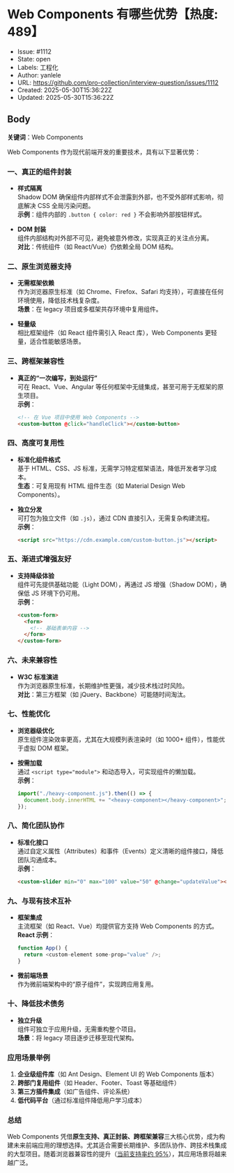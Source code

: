 # Web Components 有哪些优势【热度: 489】

- Issue: #1112
- State: open
- Labels: 工程化
- Author: yanlele
- URL: https://github.com/pro-collection/interview-question/issues/1112
- Created: 2025-05-30T15:36:22Z
- Updated: 2025-05-30T15:36:22Z

## Body

**关键词**：Web Components

Web Components 作为现代前端开发的重要技术，具有以下显著优势：

### 一、**真正的组件封装**

- **样式隔离**  
  Shadow DOM 确保组件内部样式不会泄露到外部，也不受外部样式影响，彻底解决 CSS 全局污染问题。  
  **示例**：组件内部的 `.button { color: red }` 不会影响外部按钮样式。

- **DOM 封装**  
  组件内部结构对外部不可见，避免被意外修改，实现真正的关注点分离。  
  **对比**：传统组件（如 React/Vue）仍依赖全局 DOM 结构。

### 二、**原生浏览器支持**

- **无需框架依赖**  
  作为浏览器原生标准（如 Chrome、Firefox、Safari 均支持），可直接在任何环境使用，降低技术栈复杂度。  
  **场景**：在 legacy 项目或多框架共存环境中复用组件。

- **轻量级**  
  相比框架组件（如 React 组件需引入 React 库），Web Components 更轻量，适合性能敏感场景。

### 三、**跨框架兼容性**

- **真正的“一次编写，到处运行”**  
  可在 React、Vue、Angular 等任何框架中无缝集成，甚至可用于无框架的原生项目。  
  **示例**：
  ```html
  <!-- 在 Vue 项目中使用 Web Components -->
  <custom-button @click="handleClick"></custom-button>
  ```

### 四、**高度可复用性**

- **标准化组件格式**  
  基于 HTML、CSS、JS 标准，无需学习特定框架语法，降低开发者学习成本。  
  **生态**：可复用现有 HTML 组件生态（如 Material Design Web Components）。

- **独立分发**  
  可打包为独立文件（如 `.js`），通过 CDN 直接引入，无需复杂构建流程。  
  **示例**：
  ```html
  <script src="https://cdn.example.com/custom-button.js"></script>
  ```

### 五、**渐进式增强友好**

- **支持降级体验**  
  组件可先提供基础功能（Light DOM），再通过 JS 增强（Shadow DOM），确保低 JS 环境下仍可用。  
  **示例**：
  ```html
  <custom-form>
    <form>
      <!-- 基础表单内容 -->
    </form>
  </custom-form>
  ```

### 六、**未来兼容性**

- **W3C 标准演进**  
  作为浏览器原生标准，长期维护性更强，减少技术栈过时风险。  
  **对比**：第三方框架（如 jQuery、Backbone）可能随时间淘汰。

### 七、**性能优化**

- **浏览器级优化**  
  原生组件渲染效率更高，尤其在大规模列表渲染时（如 1000+ 组件），性能优于虚拟 DOM 框架。

- **按需加载**  
  通过 `<script type="module">` 和动态导入，可实现组件的懒加载。  
  **示例**：
  ```javascript
  import("./heavy-component.js").then(() => {
    document.body.innerHTML += "<heavy-component></heavy-component>";
  });
  ```

### 八、**简化团队协作**

- **标准化接口**  
  通过自定义属性（Attributes）和事件（Events）定义清晰的组件接口，降低团队沟通成本。  
  **示例**：
  ```html
  <custom-slider min="0" max="100" value="50" @change="updateValue"></custom-slider>
  ```

### 九、**与现有技术互补**

- **框架集成**  
  主流框架（如 React、Vue）均提供官方支持 Web Components 的方式。  
  **React 示例**：

  ```javascript
  function App() {
    return <custom-element some-prop="value" />;
  }
  ```

- **微前端场景**  
  作为微前端架构中的“原子组件”，实现跨应用复用。

### 十、**降低技术债务**

- **独立升级**  
  组件可独立于应用升级，无需重构整个项目。  
  **场景**：将 legacy 项目逐步迁移至现代架构。

### 应用场景举例

1. **企业级组件库**（如 Ant Design、Element UI 的 Web Components 版本）
2. **跨部门复用组件**（如 Header、Footer、Toast 等基础组件）
3. **第三方插件集成**（如广告组件、评论系统）
4. **低代码平台**（通过标准组件降低用户学习成本）

### 总结

Web Components 凭借**原生支持、真正封装、跨框架兼容**三大核心优势，成为构建未来前端应用的理想选择。尤其适合需要长期维护、多团队协作、跨技术栈集成的大型项目。随着浏览器兼容性的提升（[当前支持率约 95%](https://caniuse.com/webcomponents)），其应用场景将越来越广泛。


